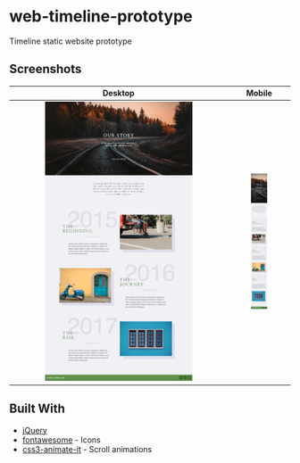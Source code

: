 # web-timeline-prototype
Timeline static website prototype

## Screenshots
|Desktop|Mobile|
| :-------------: | :-------------: |
|<img src="/screenshots/web-timeline-mobile.png?raw=true" width="70%">|<img src="/screenshots/web-timeline-desktop.png?raw=true" width="30%">|

## Built With
- [jQuery](https://jquery.com/)
- [fontawesome](https://fontawesome.com/) - Icons
- [css3-animate-it](http://jackonthe.net/css3animateit/) - Scroll animations
